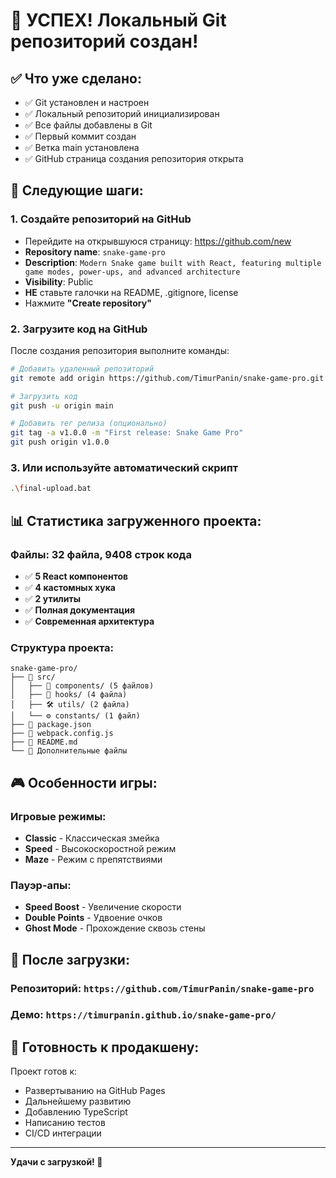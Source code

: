 # 🎉 УСПЕХ! Локальный Git репозиторий создан!

## ✅ **Что уже сделано:**
- ✅ Git установлен и настроен
- ✅ Локальный репозиторий инициализирован
- ✅ Все файлы добавлены в Git
- ✅ Первый коммит создан
- ✅ Ветка main установлена
- ✅ GitHub страница создания репозитория открыта

## 🚀 **Следующие шаги:**

### 1. **Создайте репозиторий на GitHub**
- Перейдите на открывшуюся страницу: https://github.com/new
- **Repository name**: `snake-game-pro`
- **Description**: `Modern Snake game built with React, featuring multiple game modes, power-ups, and advanced architecture`
- **Visibility**: Public
- **НЕ** ставьте галочки на README, .gitignore, license
- Нажмите **"Create repository"**

### 2. **Загрузите код на GitHub**

После создания репозитория выполните команды:

```bash
# Добавить удаленный репозиторий
git remote add origin https://github.com/TimurPanin/snake-game-pro.git

# Загрузить код
git push -u origin main

# Добавить тег релиза (опционально)
git tag -a v1.0.0 -m "First release: Snake Game Pro"
git push origin v1.0.0
```

### 3. **Или используйте автоматический скрипт**

```bash
.\final-upload.bat
```

## 📊 **Статистика загруженного проекта:**

### **Файлы**: 32 файла, 9408 строк кода
- ✅ **5 React компонентов**
- ✅ **4 кастомных хука**
- ✅ **2 утилиты**
- ✅ **Полная документация**
- ✅ **Современная архитектура**

### **Структура проекта:**

```text
snake-game-pro/
├── 📁 src/
│   ├── 🧩 components/ (5 файлов)
│   ├── 🎣 hooks/ (4 файла)
│   ├── 🛠️ utils/ (2 файла)
│   └── ⚙️ constants/ (1 файл)
├── 📄 package.json
├── 📄 webpack.config.js
├── 📄 README.md
└── 📄 Дополнительные файлы
```

## 🎮 **Особенности игры:**

### **Игровые режимы:**
- **Classic** - Классическая змейка
- **Speed** - Высокоскоростной режим
- **Maze** - Режим с препятствиями

### **Пауэр-апы:**
- **Speed Boost** - Увеличение скорости
- **Double Points** - Удвоение очков
- **Ghost Mode** - Прохождение сквозь стены

## 🎯 **После загрузки:**

### **Репозиторий**: `https://github.com/TimurPanin/snake-game-pro`
### **Демо**: `https://timurpanin.github.io/snake-game-pro/`

## 🚀 **Готовность к продакшену:**

Проект готов к:
- Развертыванию на GitHub Pages
- Дальнейшему развитию
- Добавлению TypeScript
- Написанию тестов
- CI/CD интеграции

---

**Удачи с загрузкой! 🎉**
